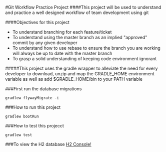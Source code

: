 #Git Workflow Practice Project
####This project will be used to understand and practice a well designed workflow of team development using git


####Objectives for this project
* To understand branching for each feature/ticket
* To understand using the master branch as an implied "approved" commit by any given developer
* To understand how to use rebase to ensure the branch you are working will always be up to date with the master branch
* To grasp a solid understanding of keeping code environment ignorant



#####This project uses the gradle wrapper to alleviate the need for every developer to download, unzip and map the GRADLE_HOME environment variable as well as add $GRADLE_HOME/bin to your PATH variable


###First run the database migrations
```
gradlew flywayMigrate -i
```

###How to run this project
```
gradlew bootRun
```

###How to test this projecct
```
gradlew test
```

###To view the H2 database
[H2 Console!](http://localhost:8080/git-workflow/console)

